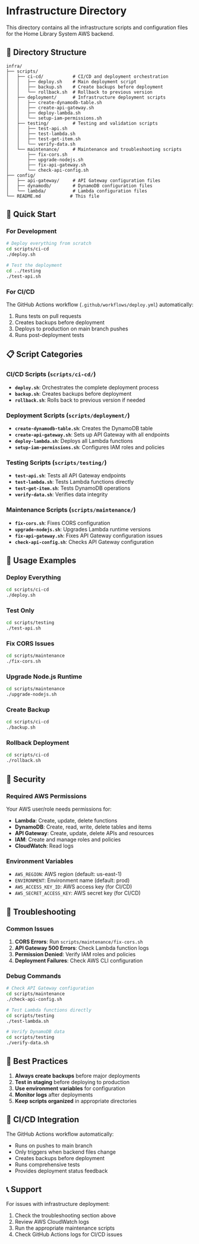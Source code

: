# Infrastructure Directory

This directory contains all the infrastructure scripts and configuration files for the Home Library System AWS backend.

## 📁 Directory Structure

```
infra/
├── scripts/
│   ├── ci-cd/           # CI/CD and deployment orchestration
│   │   ├── deploy.sh    # Main deployment script
│   │   ├── backup.sh    # Create backups before deployment
│   │   └── rollback.sh  # Rollback to previous version
│   ├── deployment/      # Infrastructure deployment scripts
│   │   ├── create-dynamodb-table.sh
│   │   ├── create-api-gateway.sh
│   │   ├── deploy-lambda.sh
│   │   └── setup-iam-permissions.sh
│   ├── testing/         # Testing and validation scripts
│   │   ├── test-api.sh
│   │   ├── test-lambda.sh
│   │   ├── test-get-item.sh
│   │   └── verify-data.sh
│   └── maintenance/     # Maintenance and troubleshooting scripts
│       ├── fix-cors.sh
│       ├── upgrade-nodejs.sh
│       ├── fix-api-gateway.sh
│       └── check-api-config.sh
├── config/
│   ├── api-gateway/     # API Gateway configuration files
│   ├── dynamodb/        # DynamoDB configuration files
│   └── lambda/          # Lambda configuration files
└── README.md           # This file
```

## 🚀 Quick Start

### For Development
```bash
# Deploy everything from scratch
cd scripts/ci-cd
./deploy.sh

# Test the deployment
cd ../testing
./test-api.sh
```

### For CI/CD
The GitHub Actions workflow (`.github/workflows/deploy.yml`) automatically:
1. Runs tests on pull requests
2. Creates backups before deployment
3. Deploys to production on main branch pushes
4. Runs post-deployment tests

## 📋 Script Categories

### CI/CD Scripts (`scripts/ci-cd/`)
- **`deploy.sh`**: Orchestrates the complete deployment process
- **`backup.sh`**: Creates backups before deployment
- **`rollback.sh`**: Rolls back to previous version if needed

### Deployment Scripts (`scripts/deployment/`)
- **`create-dynamodb-table.sh`**: Creates the DynamoDB table
- **`create-api-gateway.sh`**: Sets up API Gateway with all endpoints
- **`deploy-lambda.sh`**: Deploys all Lambda functions
- **`setup-iam-permissions.sh`**: Configures IAM roles and policies

### Testing Scripts (`scripts/testing/`)
- **`test-api.sh`**: Tests all API Gateway endpoints
- **`test-lambda.sh`**: Tests Lambda functions directly
- **`test-get-item.sh`**: Tests DynamoDB operations
- **`verify-data.sh`**: Verifies data integrity

### Maintenance Scripts (`scripts/maintenance/`)
- **`fix-cors.sh`**: Fixes CORS configuration
- **`upgrade-nodejs.sh`**: Upgrades Lambda runtime versions
- **`fix-api-gateway.sh`**: Fixes API Gateway configuration issues
- **`check-api-config.sh`**: Checks API Gateway configuration

## 🔧 Usage Examples

### Deploy Everything
```bash
cd scripts/ci-cd
./deploy.sh
```

### Test Only
```bash
cd scripts/testing
./test-api.sh
```

### Fix CORS Issues
```bash
cd scripts/maintenance
./fix-cors.sh
```

### Upgrade Node.js Runtime
```bash
cd scripts/maintenance
./upgrade-nodejs.sh
```

### Create Backup
```bash
cd scripts/ci-cd
./backup.sh
```

### Rollback Deployment
```bash
cd scripts/ci-cd
./rollback.sh
```

## 🔐 Security

### Required AWS Permissions
Your AWS user/role needs permissions for:
- **Lambda**: Create, update, delete functions
- **DynamoDB**: Create, read, write, delete tables and items
- **API Gateway**: Create, update, delete APIs and resources
- **IAM**: Create and manage roles and policies
- **CloudWatch**: Read logs

### Environment Variables
- `AWS_REGION`: AWS region (default: us-east-1)
- `ENVIRONMENT`: Environment name (default: prod)
- `AWS_ACCESS_KEY_ID`: AWS access key (for CI/CD)
- `AWS_SECRET_ACCESS_KEY`: AWS secret key (for CI/CD)

## 🐛 Troubleshooting

### Common Issues

1. **CORS Errors**: Run `scripts/maintenance/fix-cors.sh`
2. **API Gateway 500 Errors**: Check Lambda function logs
3. **Permission Denied**: Verify IAM roles and policies
4. **Deployment Failures**: Check AWS CLI configuration

### Debug Commands
```bash
# Check API Gateway configuration
cd scripts/maintenance
./check-api-config.sh

# Test Lambda functions directly
cd scripts/testing
./test-lambda.sh

# Verify DynamoDB data
cd scripts/testing
./verify-data.sh
```

## 📝 Best Practices

1. **Always create backups** before major deployments
2. **Test in staging** before deploying to production
3. **Use environment variables** for configuration
4. **Monitor logs** after deployments
5. **Keep scripts organized** in appropriate directories

## 🔄 CI/CD Integration

The GitHub Actions workflow automatically:
- Runs on pushes to main branch
- Only triggers when backend files change
- Creates backups before deployment
- Runs comprehensive tests
- Provides deployment status feedback

## 📞 Support

For issues with infrastructure deployment:
1. Check the troubleshooting section above
2. Review AWS CloudWatch logs
3. Run the appropriate maintenance scripts
4. Check GitHub Actions logs for CI/CD issues 
